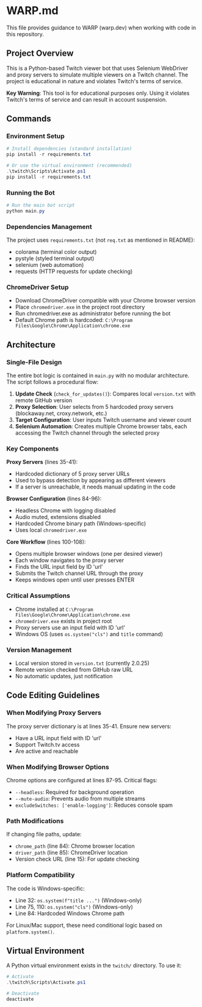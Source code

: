 # WARP.md

This file provides guidance to WARP (warp.dev) when working with code in this repository.

## Project Overview

This is a Python-based Twitch viewer bot that uses Selenium WebDriver and proxy servers to simulate multiple viewers on a Twitch channel. The project is educational in nature and violates Twitch's terms of service.

**Key Warning**: This tool is for educational purposes only. Using it violates Twitch's terms of service and can result in account suspension.

## Commands

### Environment Setup
```powershell
# Install dependencies (standard installation)
pip install -r requirements.txt

# Or use the virtual environment (recommended)
.\twitch\Scripts\Activate.ps1
pip install -r requirements.txt
```

### Running the Bot
```powershell
# Run the main bot script
python main.py
```

### Dependencies Management
The project uses `requirements.txt` (not `req.txt` as mentioned in README):
- colorama (terminal color output)
- pystyle (styled terminal output)
- selenium (web automation)
- requests (HTTP requests for update checking)

### ChromeDriver Setup
- Download ChromeDriver compatible with your Chrome browser version
- Place `chromedriver.exe` in the project root directory
- Run chromedriver.exe as administrator before running the bot
- Default Chrome path is hardcoded: `C:\Program Files\Google\Chrome\Application\chrome.exe`

## Architecture

### Single-File Design
The entire bot logic is contained in `main.py` with no modular architecture. The script follows a procedural flow:

1. **Update Check** (`check_for_updates()`): Compares local `version.txt` with remote GitHub version
2. **Proxy Selection**: User selects from 5 hardcoded proxy servers (blockaway.net, croxy.network, etc.)
3. **Target Configuration**: User inputs Twitch username and viewer count
4. **Selenium Automation**: Creates multiple Chrome browser tabs, each accessing the Twitch channel through the selected proxy

### Key Components

**Proxy Servers** (lines 35-41):
- Hardcoded dictionary of 5 proxy server URLs
- Used to bypass detection by appearing as different viewers
- If a server is unreachable, it needs manual updating in the code

**Browser Configuration** (lines 84-96):
- Headless Chrome with logging disabled
- Audio muted, extensions disabled
- Hardcoded Chrome binary path (Windows-specific)
- Uses local `chromedriver.exe`

**Core Workflow** (lines 100-108):
- Opens multiple browser windows (one per desired viewer)
- Each window navigates to the proxy server
- Finds the URL input field by ID 'url'
- Submits the Twitch channel URL through the proxy
- Keeps windows open until user presses ENTER

### Critical Assumptions
- Chrome installed at `C:\Program Files\Google\Chrome\Application\chrome.exe`
- `chromedriver.exe` exists in project root
- Proxy servers use an input field with ID 'url'
- Windows OS (uses `os.system("cls")` and `title` command)

### Version Management
- Local version stored in `version.txt` (currently 2.0.25)
- Remote version checked from GitHub raw URL
- No automatic updates, just notification

## Code Editing Guidelines

### When Modifying Proxy Servers
The proxy server dictionary is at lines 35-41. Ensure new servers:
- Have a URL input field with ID 'url'
- Support Twitch.tv access
- Are active and reachable

### When Modifying Browser Options
Chrome options are configured at lines 87-95. Critical flags:
- `--headless`: Required for background operation
- `--mute-audio`: Prevents audio from multiple streams
- `excludeSwitches: ['enable-logging']`: Reduces console spam

### Path Modifications
If changing file paths, update:
- `chrome_path` (line 84): Chrome browser location
- `driver_path` (line 85): ChromeDriver location
- Version check URL (line 15): For update checking

### Platform Compatibility
The code is Windows-specific:
- Line 32: `os.system(f"title ...")` (Windows-only)
- Line 75, 110: `os.system("cls")` (Windows-only)
- Line 84: Hardcoded Windows Chrome path

For Linux/Mac support, these need conditional logic based on `platform.system()`.

## Virtual Environment

A Python virtual environment exists in the `twitch/` directory. To use it:

```powershell
# Activate
.\twitch\Scripts\Activate.ps1

# Deactivate
deactivate
```
